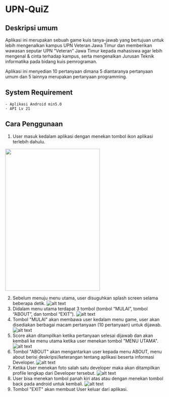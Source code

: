 # UPN-QuiZ

## Deskripsi umum
Aplikasi ini merupakan sebuah game kuis tanya-jawab yang bertujuan untuk lebih mengenalkan kampus UPN Veteran Jawa Timur dan memberikan wawasan seputar UPN “Veteran” Jawa Timur kepada mahasiswa agar lebih mengenal & cinta terhadap kampus, serta mengenalkan Jurusan Teknik informatika pada bidang kuis pemrograman. 

Aplikasi ini menyedian 10 pertanyaan dimana 5 diantaranya pertanyaan umum dan 5 lainnya merupakan pertanyaan programming.

## System Requirement
    - Aplikasi Android min5.0
    - API Lv 21

## Cara Penggunaan
1. User masuk kedalam aplikasi dengan menekan tombol ikon aplikasi terlebih dahulu.

<img src="https://github.com/rahmanboy987/UPN-QuiZ/blob/master/img/0._home.png" height="450px" width="300px">


2. Sebelum menuju menu utama, user disuguhkan splash screen selama beberapa detik.
![alt text](https://github.com/rahmanboy987/UPN-QuiZ/blob/master/img/1_loading.png)
3. Didalam menu utama terdapat 3 tombol (tombol “MULAI”, tombol “ABOUT”, dan tombol “EXIT”).
![alt text](https://github.com/rahmanboy987/UPN-QuiZ/blob/master/img/2_menu.png)
4. Tombol "MULAI" akan membawa user kedalam menu game, user akan disediakan berbagai macam pertanyaan (10 pertanyaan) untuk dijawab.
![alt text](https://github.com/rahmanboy987/UPN-QuiZ/blob/master/img/3_soal.png)
5. Score akan ditampilkan ketika pertanyaan selesai dijawab dan akan kembali ke menu utama ketika user menekan tombol "MENU UTAMA".
![alt text](https://github.com/rahmanboy987/UPN-QuiZ/blob/master/img/4_score.png)
6. Tombol "ABOUT" akan mengantarkan user kepada menu ABOUT, menu about berisi deskripsi/keterangan tentang aplikasi beserta informasi Developer.
![alt text](https://github.com/rahmanboy987/UPN-QuiZ/blob/master/img/5_about.png)
7. Ketika User menekan foto salah satu developer maka akan ditampilkan profile lengkap dari Developer tersebut.
![alt text](https://github.com/rahmanboy987/UPN-QuiZ/blob/master/img/6_about_1.png)
8. User bisa menekan tombol panah kiri atas atau dengan menekan tombol back pada android untuk kembali.
![alt text](https://github.com/rahmanboy987/UPN-QuiZ/blob/master/img/7_about_2.png)
9. Tombol "EXIT" akan membuat User keluar dari aplikasi.
